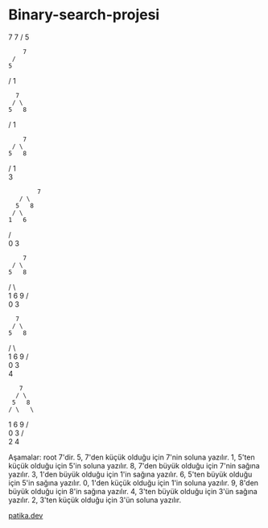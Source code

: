 # Binary-search-projesi
7
    7
   /
  5
  
        7
     /
    5 
   /
  1 

      7
     / \
    5   8
   /
  1 
  
        7
     / \
    5   8
   /
  1
   \
    3
    
            7     
       / \
      5   8
     / \   
    1   6   
   / \
  0   3 
  
        7     
     / \
    5   8
   / \   \
  1   6   9
 / \
0   3 

      7     
     / \
    5   8
   / \   \
  1   6   9
 / \
0   3 
     \
      4 
      
       7     
      / \
     5   8
    / \   \
   1   6   9
  / \
 0   3 
    / \
   2   4 
   
 Aşamalar: root 7'dir. 5, 7'den küçük olduğu için 7'nin soluna yazılır. 1, 5'ten küçük olduğu için 5'in soluna yazılır. 8, 7'den büyük olduğu için 7'nin sağına yazılır. 3, 1'den büyük olduğu için 1'in sağına yazılır. 6, 5'ten büyük olduğu için 5'in sağına yazılır. 0, 1'den küçük olduğu için 1'in soluna yazılır. 9, 8'den büyük olduğu için 8'in sağına yazılır. 4, 3'ten büyük olduğu için 3'ün sağına yazılır. 2, 3'ten küçük olduğu için 3'ün soluna yazılır.
 
[patika.dev](https://www.patika.dev/tr)


